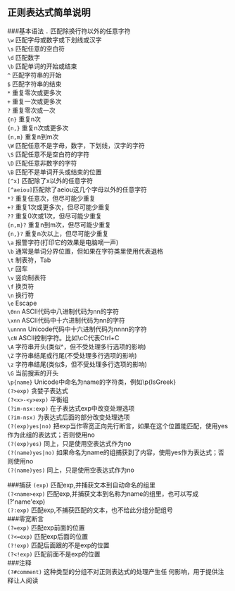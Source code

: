正则表达式简单说明
-----
###基本语法
`.`     匹配除换行符以外的任意字符    
`\w`   匹配字母或数字或下划线或汉字  
 `\s`  匹配任意的空白符  
 `\d`  匹配数字  
 `\b`  匹配单词的开始或结束  
 `^`   匹配字符串的开始  
 `$`   匹配字符串的结束  
 `*`   重复零次或更多次  
 `+`   重复一次或更多次  
 `?`   重复零次或一次  
 `{n}` 重复n次  
 `{n,}` 重复n次或更多次  
 `{n,m}` 	重复n到m次  
 `\W`      匹配任意不是字母，数字，下划线，汉字的字符  
 `\S`      匹配任意不是空白符的字符  
 `\D`      匹配任意非数字的字符  
 `\B`      匹配不是单词开头或结束的位置  
 `[^x]` 	匹配除了x以外的任意字符  
 `[^aeiou]`匹配除了aeiou这几个字母以外的任意字符  
 `*?`      重复任意次，但尽可能少重复  
 `+?`      重复1次或更多次，但尽可能少重复  
 `??`      重复0次或1次，但尽可能少重复  
 `{n,m}?` 	重复n到m次，但尽可能少重复  
 `{n,}?` 	重复n次以上，但尽可能少重复  
 `\a`      报警字符(打印它的效果是电脑嘀一声)  
 `\b`      通常是单词分界位置，但如果在字符类里使用代表退格  
 `\t`      制表符，Tab  
 `\r`      回车  
 `\v`      竖向制表符  
 `\f`      换页符  
 `\n`      换行符  
 `\e`      Escape  
 `\0nn` 	ASCII代码中八进制代码为nn的字符  
 `\xnn` 	ASCII代码中十六进制代码为nn的字符  
 `\unnnn` 	Unicode代码中十六进制代码为nnnn的字符  
 `\cN` 	ASCII控制字符。比如\cC代表Ctrl+C  
 `\A`      字符串开头(类似^，但不受处理多行选项的影响)  
 `\Z`      字符串结尾或行尾(不受处理多行选项的影响)  
 `\z`      字符串结尾(类似$，但不受处理多行选项的影响)  
 `\G`      当前搜索的开头  
 `\p{name}` 	Unicode中命名为name的字符类，例如\p{IsGreek}  
 `(?>exp)` 	贪婪子表达式  
 `(?<x>-<y>exp)` 	平衡组  
 `(?im-nsx:exp)` 	在子表达式exp中改变处理选项  
 `(?im-nsx)`       为表达式后面的部分改变处理选项  
 `(?(exp)yes|no)` 	把exp当作零宽正向先行断言，如果在这个位置能匹配，使用yes作为此组的表达式；否则使用no  
 `(?(exp)yes)` 	同上，只是使用空表达式作为no  
 `(?(name)yes|no)` 如果命名为name的组捕获到了内容，使用yes作为表达式；否则使用no  
 `(?(name)yes)` 	同上，只是使用空表达式作为no  
 
###捕获
 `(exp)`               匹配exp,并捕获文本到自动命名的组里  
 `(?<name>exp)`        匹配exp,并捕获文本到名称为name的组里，也可以写成(?'name'exp)  
 `(?:exp)`             匹配exp,不捕获匹配的文本，也不给此分组分配组号  
###零宽断言  
 `(?=exp)`             匹配exp前面的位置  
 `(?<=exp)`            匹配exp后面的位置  
 `(?!exp)`             匹配后面跟的不是exp的位置  
 `(?<!exp)`            匹配前面不是exp的位置  
###注释  
 `(?#comment)`         这种类型的分组不对正则表达式的处理产生任  何影响，用于提供注释让人阅读  